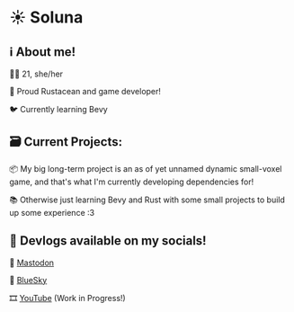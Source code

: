 # ☀️ Soluna
## ℹ️ About me!

🏳️‍⚧️ 21, she/her

🦀 Proud Rustacean and game developer!

🐦 Currently learning Bevy

## 🗃️ Current Projects:

📦 My big long-term project is an as of yet unnamed dynamic small-voxel game, and that's what I'm currently developing dependencies for!

📚 Otherwise just learning Bevy and Rust with some small projects to build up some experience :3

## 📜 Devlogs available on my socials!

🐘 [Mastodon](https://mastodon.social/@Soluna)

🦋 [BlueSky](https://bsky.app/profile/soluna7.bsky.social)

🎞️ [YouTube](https://www.youtube.com/@SolunaStarlight) (Work in Progress!)
